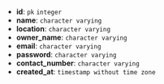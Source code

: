 - **id**: `pk` `integer`
- **name**: `character varying`
- **location**: `character varying`
- **owner_name**: `character varying`
- **email**: `character varying`
- **password**: `character varying`
- **contact_number**: `character varying`
- **created_at**: `timestamp without time zone`

